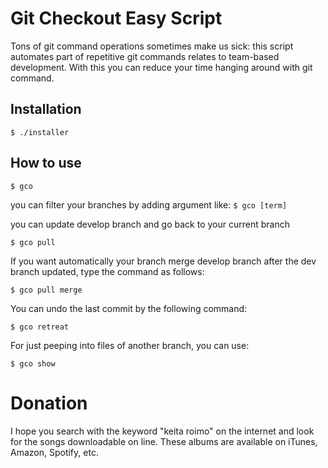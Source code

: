# Git Checkout Easy Script

Tons of git command operations sometimes make us sick: this script automates part of repetitive git commands relates to team-based development. With this you can reduce your time hanging around with git command.


## Installation 


`$ ./installer`


## How to use 

`$ gco`

you can filter your branches by adding argument like:
`$ gco [term]`

you can update develop branch and go back to your current branch

`$ gco pull`

If you want automatically your branch merge develop branch after the dev branch updated, type the command as follows:

`$ gco pull merge`

You can undo the last commit by the following command:

`$ gco retreat`

For just peeping into files of another branch, you can use:

`$ gco show`

# Donation

I hope you search with the keyword "keita roimo" on the internet and look for the songs downloadable on line. These albums are available on iTunes, Amazon, Spotify, etc.
